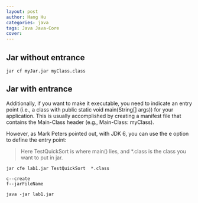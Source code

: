 ```yaml
---
layout: post
author: Hang Hu
categories: java
tags: Java Java-Core 
cover: 
---
```


## Jar without entrance

```
jar cf myJar.jar myClass.class
```
## Jar with entrance

Additionally, if you want to make it executable, you need to indicate an entry point (i.e., a class with public static void main(String[] args)) for your application. This is usually accomplished by creating a manifest file that contains the Main-Class header (e.g., Main-Class: myClass).

However, as Mark Peters pointed out, with JDK 6, you can use the e option to define the entry point:  
>Here TestQuickSort is where main() lies, and *.class is the class you want to put in jar.
```
jar cfe lab1.jar TestQuickSort  *.class 
```
```
c--create
f--jarFileName
```

```
java -jar lab1.jar 
```
